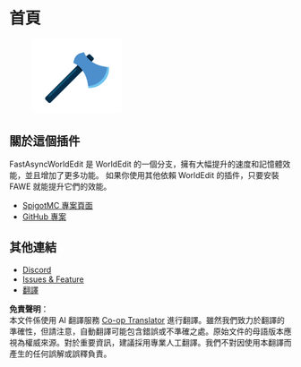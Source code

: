 <!--
CO_OP_TRANSLATOR_METADATA:
{
  "original_hash": "3d2675b0247860488b28da57a8cd72ae",
  "translation_date": "2025-05-13T03:39:38+00:00",
  "source_file": "fastasyncworldedit/README.md",
  "language_code": "tw"
}
-->
# 首頁

<figure><img src="https://raw.githubusercontent.com/IntellectualSites/Assets/main/plugins/FastAsyncWorldEdit/FastAsyncWorldEdit.svg" width="160px" alt="FastAsyncWorldEdit Logo" /></figure>

## 關於這個插件

FastAsyncWorldEdit 是 WorldEdit 的一個分支，擁有大幅提升的速度和記憶體效能，並且增加了更多功能。
如果你使用其他依賴 WorldEdit 的插件，只要安裝 FAWE 就能提升它們的效能。

* [SpigotMC 專案頁面](https://www.spigotmc.org/resources/13932)
* [GitHub 專案](https://github.com/IntellectualSites/FastAsyncWorldEdit)

## 其他連結

* [Discord](https://discord.gg/intellectualsites)
* [Issues & Feature](https://github.com/IntellectualSites/FastAsyncWorldEdit/issues)
* [翻譯](https://intellectualsites.crowdin.com/fastasyncworldedit)

**免責聲明**：  
本文件係使用 AI 翻譯服務 [Co-op Translator](https://github.com/Azure/co-op-translator) 進行翻譯。雖然我們致力於翻譯的準確性，但請注意，自動翻譯可能包含錯誤或不準確之處。原始文件的母語版本應視為權威來源。對於重要資訊，建議採用專業人工翻譯。我們不對因使用本翻譯而產生的任何誤解或誤釋負責。
